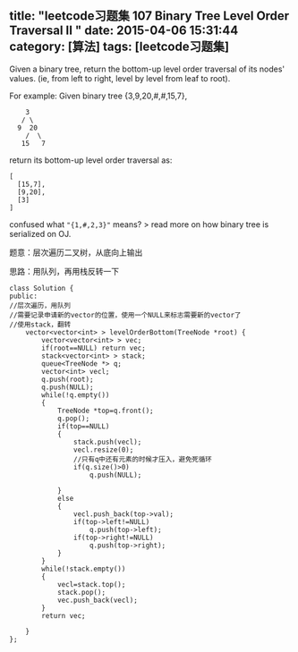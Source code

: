 title: "leetcode习题集 107 Binary Tree Level Order Traversal II "
date: 2015-04-06 15:31:44
category: [算法]
tags: [leetcode习题集]
---
Given a binary tree, return the bottom-up level order traversal of its nodes' values. (ie, from left to right, level by level from leaf to root).

For example:
Given binary tree {3,9,20,#,#,15,7},
```
    3
   / \
  9  20
    /  \
   15   7
```
return its bottom-up level order traversal as:
```
[
  [15,7],
  [9,20],
  [3]
]
```
confused what `"{1,#,2,3}"` means? > read more on how binary tree is serialized on OJ.

题意：层次遍历二叉树，从底向上输出

思路：用队列，再用栈反转一下




```
class Solution {
public:
//层次遍历，用队列
//需要记录申请新的vector的位置，使用一个NULL来标志需要新的vector了
//使用stack，翻转
    vector<vector<int> > levelOrderBottom(TreeNode *root) {
        vector<vector<int> > vec;
        if(root==NULL) return vec;
        stack<vector<int> > stack;
        queue<TreeNode *> q;
        vector<int> vecl;
        q.push(root);
        q.push(NULL);
        while(!q.empty())
        {
            TreeNode *top=q.front();
            q.pop();
            if(top==NULL)
            {
                stack.push(vecl);
                vecl.resize(0);
                //只有q中还有元素的时候才压入，避免死循环
                if(q.size()>0)
                    q.push(NULL);
                
            }
            else
            {
                vecl.push_back(top->val);
                if(top->left!=NULL)
                    q.push(top->left);
                if(top->right!=NULL)
                    q.push(top->right);
            }
        }
        while(!stack.empty())
        {
            vecl=stack.top();
            stack.pop();
            vec.push_back(vecl);
        }
        return vec;
        
    }
};
```

